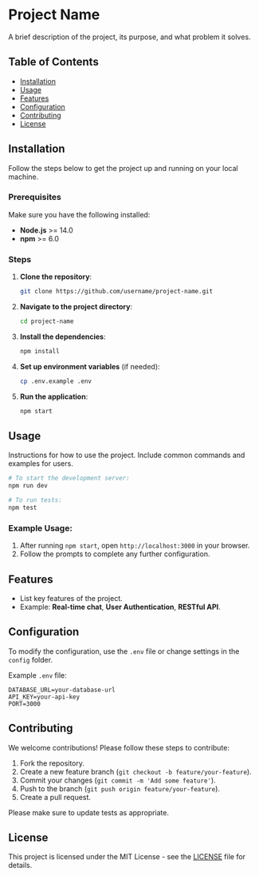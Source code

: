 # Project Name

A brief description of the project, its purpose, and what problem it solves.

## Table of Contents

- [Installation](#installation)
- [Usage](#usage)
- [Features](#features)
- [Configuration](#configuration)
- [Contributing](#contributing)
- [License](#license)

## Installation

Follow the steps below to get the project up and running on your local machine.

### Prerequisites

Make sure you have the following installed:

- **Node.js** >= 14.0
- **npm** >= 6.0

### Steps

1. **Clone the repository**:

   ```bash
   git clone https://github.com/username/project-name.git
   ```

2. **Navigate to the project directory**:

   ```bash
   cd project-name
   ```

3. **Install the dependencies**:

   ```bash
   npm install
   ```

4. **Set up environment variables** (if needed):

   ```bash
   cp .env.example .env
   ```

5. **Run the application**:
   ```bash
   npm start
   ```

## Usage

Instructions for how to use the project. Include common commands and examples for users.

```bash
# To start the development server:
npm run dev

# To run tests:
npm test
```

### Example Usage:

1. After running `npm start`, open `http://localhost:3000` in your browser.
2. Follow the prompts to complete any further configuration.

## Features

- List key features of the project.
- Example: **Real-time chat**, **User Authentication**, **RESTful API**.

## Configuration

To modify the configuration, use the `.env` file or change settings in the `config` folder.

Example `.env` file:

```env
DATABASE_URL=your-database-url
API_KEY=your-api-key
PORT=3000
```

## Contributing

We welcome contributions! Please follow these steps to contribute:

1. Fork the repository.
2. Create a new feature branch (`git checkout -b feature/your-feature`).
3. Commit your changes (`git commit -m 'Add some feature'`).
4. Push to the branch (`git push origin feature/your-feature`).
5. Create a pull request.

Please make sure to update tests as appropriate.

## License

This project is licensed under the MIT License - see the [LICENSE](LICENSE) file for details.

